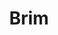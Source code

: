 ---
git: https://github.com/brimdata
linkedin: https://linkedin.com/company/brimdata
logohandle: brimdataio
sort: brimdata
title: Brim
twitter: https://x.com/brimdata
website: https://www.brimdata.io/
youtube: https://youtube.com/channel/UC0ju7Esmh13oLS8FTS-B3Eg
---
